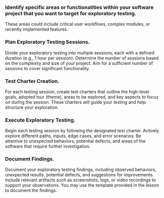 ### Identify specific areas or functionalities within your software project that you want to target for exploratory testing.
These areas could include critical user workflows, complex modules, or recently implemented features.
### Plan Exploratory Testing Sessions. 
Divide your exploratory testing into multiple sessions, each with a defined duration (e.g., 1 hour per session). Determine the number of sessions based on the complexity and size of your project. Aim for a sufficient number of sessions to cover significant functionality.
### Test Charter Creation.
For each testing session, create test charters that outline the high-level goals, adopted tour (theme), areas to be explored, and key aspects to focus on during the session. These charters will guide your testing and help structure your exploration.
### Execute Exploratory Testing.
Begin each testing session by following the designated test charter. Actively explore different paths, inputs, edge cases, and error scenarios. Be attentive to unexpected behaviors, potential defects, and areas of the software that require further investigation.
### Document Findings.
Document your exploratory testing findings, including observed behaviors, unexpected results, potential defects, and suggestions for improvements. Include relevant artifacts such as screenshots, logs, or video recordings to support your observations. You may use the template provided in the lesson to document the findings. 